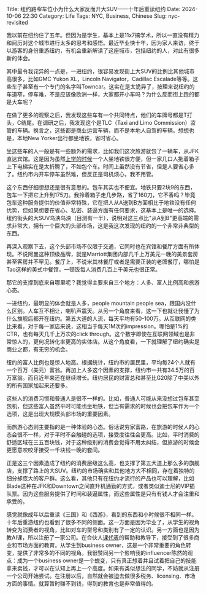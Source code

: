 Title: 纽约路窄车位小为什么大家反而开大SUV——十年后重读纽约
Date: 2024-10-06 22:30
Category: Life
Tags: NYC, Business, Chinese
Slug: nyc-revisited

我以前在纽约住了五年。但因为是学生，基本上是11x7搞学术，所以一直没有精力和阅历对这个城市进行太多的思考和感悟。最近毕业快十年，因为家人来访，终于以游客的身份重游纽约，有机会重新解读了这座城市，包括纽约的人，对此有很多新的体会。

其中最令我诧异的一点是，一进纽约，很容易发现街上大SUV的比例比其他城市高很多，比如GMC Yukon XL，Lincoln Navigator，Cadillac Escalade等等。这些车子甚至有一个专门的名字叫Towncar。这实在是太诡异了，按理来说纽约的车道窄，停车难，不是应该像欧洲一样，大家都开小车吗？为什么反而街上跑的都是大车呢？

在做了更多的观察之后，我发现这些车有一个共同特点，他们的车牌号都是T打头，C结尾。在调研之后，我发现这个是TLC（Taxi and Limo Commission）监管的车辆。换言之，这些都是商业运营车辆，而不是本地人自驾的车辆。想想也是，本地New Yorker出行都坐地铁，省时省心。

坐这些车的人一般是有一些额外的需求，比如我们这次旅游就包了一辆车，从JFK直达宾馆。这是因为虽然[上学的时候](https://yage.ai/yao-kai-shi-xie-aliveliao-ma.html)一个人坐地铁很方便，但一家几口人拖着箱子上下电梯实在是太折腾了，不如包个车。时间上虽然没有节省，但是人要省心多了。纽约市内开车停车虽然难，但反正是司机烦心，我不用管。

这个东西仔细想想还是很有意思的。包车其实也不便宜。地铁只要2块9的东西，包车一下把它上升到175刀。我拎着箱子走几步路，省了160刀，它不香吗？毕竟包车这种服务提供的价值非常特殊，它在把人从A送到B方面相比于地铁没有任何优势，但如果想要在省心、私密、装逼方面有任何要求，这基本上是唯一的选择。纽约街头的大SUV乌泱乌泱（目测有一半），说明对这三点比"从A到B"更高端的需求非常大，拥有一个巨大的头部市场，这是我这次发现的纽约的一个非常非典型的东西。

再深入观察下去，这个头部市场不仅限于交通，它同时也在宾馆和餐厅方面有所体现。不说阿曼这种顶级品牌，就是Marriott集团内部几千上万美元一晚的美景套房甚至客房并不罕见。餐厅上，不说米其林餐厅或者是需要正装的老牌餐厅，哪怕是Tao这样的美式中餐馆，一顿饭每人消费几百上千美元也很正常。

那它的支撑到底来自哪里呢？我觉得主要来自三个地方：人多、富人比例高和旅游心态。

一进纽约，最明显的体会就是人多，people mountain people sea，跟国内没什么区别。人车互不相让，喇叭声震天。从另一个角度来看，这一下也就让我懂了为什么旗舰店都开在纽约。第五大道的人流，每天平均有50-100万。从互联网的类比来看，对于每一家店来说，这相当于每天1M次的impression。哪怕是1%的CTR，也有每天几千上万次的click through。这个数字即使在互联网领域也是非常惊人的，更何况转化率更高的实体店。从这个角度看，一下就理解了纽约确实是商业之都，有无穷的机会。

纽约的富人比例也是惊人地高。根据统计，纽约市的居民里，平均每24个人就有一个百万（美元）富翁。再加上人多这个因素的支撑，纽约市一共有34.5万的百万富翁。而且近年来还在继续增长。纽约居民的财富总和甚至比G20除了中美以外的所有国家加起来还要多。

这些人的消费习惯和普通人是很不一样的。比如，普通人可能从来没想过包车甚至包机，但这些富人虽然平时可能也坐地铁，但当有需求的时候也会把包车作为一个选项，这是出现大规模头部市场的重要因素。

而旅游心态则主要指的是一种体验的心态。俗话说穷家富路，在旅游的时候人的心态会很不一样，对于平时不会触碰的选项，接受度往往会更高。比如，平时消费的舒适区域在三五百块钱，对于这种级别的消费会觉得不用太纠结，但旅游的时候会更愿意咬咬牙接受一千块钱一晚的套间。

正是这三个因素造成了纽约的消费层级这么高，也支撑了第五大道上那么多的旗舰店，支撑了路上的大SUV。纽约的市场确实和其他地方大不相同，存在着独特的细分却庞大的客户群。这么看，其他只有在纽约才流行的产品也可以理解，比如Blade这种在JFK和Downtown之间直升机通勤的方式，或者类似迪士尼的VIP插队票。因为这些服务提供了时间和装逼属性，而这些属性是只有有钱人才会注重和承受的。

感觉就像成年以后重读《三国》和《西游》，看到的东西和小时候很不相同一样。十年后重游纽约也看到了很多不同的侧面。这一方面是因为毕业了，从学生的视角转变为消费者的视角，比如对车的型号和类别有了一定的认识。另一方面也是因为教AI课，所以注册了一家公司。在合伙人[课代表](http://superlinear.academy/)的帮助和教导下，接受到了很多商业和市场方面的教育。从学生到business owner，这是一个非常重要的角色转变，提供了非常多的不同的视角。我很赞同另一个影响我的influencer陈然的观点：成为一个business owner是一个蜕变，只有真正想着并且试着把自己的技能拿来卖钱，才可以在认知上再上一个高度。如果有类似想法的同学，不妨就从注册一个公司开始尝试。在注册以后，自然就会被迫去做很多税务、licensing、市场方面的事情。就算暂时赚不到钱，得到的教育也是非常值得的。